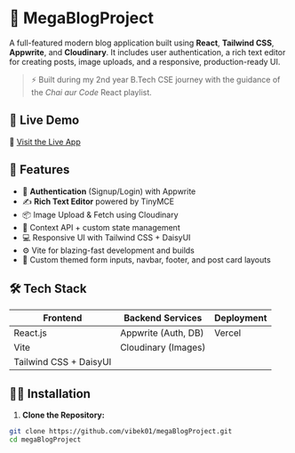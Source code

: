 # 📝 MegaBlogProject

A full-featured modern blog application built using **React**, **Tailwind CSS**, **Appwrite**, and **Cloudinary**. It includes user authentication, a rich text editor for creating posts, image uploads, and a responsive, production-ready UI.

> ⚡ Built during my 2nd year B.Tech CSE journey with the guidance of the *Chai aur Code* React playlist.

## 🚀 Live Demo

🔗 [Visit the Live App](https://reactblogproject.vercel.app)

## 📌 Features

- 🔐 **Authentication** (Signup/Login) with Appwrite
- ✍️ **Rich Text Editor** powered by TinyMCE
- 📦 Image Upload & Fetch using Cloudinary
- 🧠 Context API + custom state management
- 💻 Responsive UI with Tailwind CSS + DaisyUI
- ⚙️ Vite for blazing-fast development and builds
- 🎨 Custom themed form inputs, navbar, footer, and post card layouts

## 🛠 Tech Stack

| Frontend | Backend Services | Deployment |
|---------|------------------|------------|
| React.js | Appwrite (Auth, DB) | Vercel |
| Vite | Cloudinary (Images) | |
| Tailwind CSS + DaisyUI | | |

## 🧑‍💻 Installation

1. **Clone the Repository:**

```bash
git clone https://github.com/vibek01/megaBlogProject.git
cd megaBlogProject
